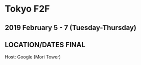 # Tokyo F2F
## 2019 February 5 - 7 (Tuesday-Thursday)
## LOCATION/DATES FINAL

Host: Google (Mori Tower)

